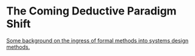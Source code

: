 # The Coming Deductive Paradigm Shift

[Some background on the ingress of formal methods into systems design methods.](https://x.com/i/grok/share/7yV5cTt9u2Q8bxGM73bVlEMHF)